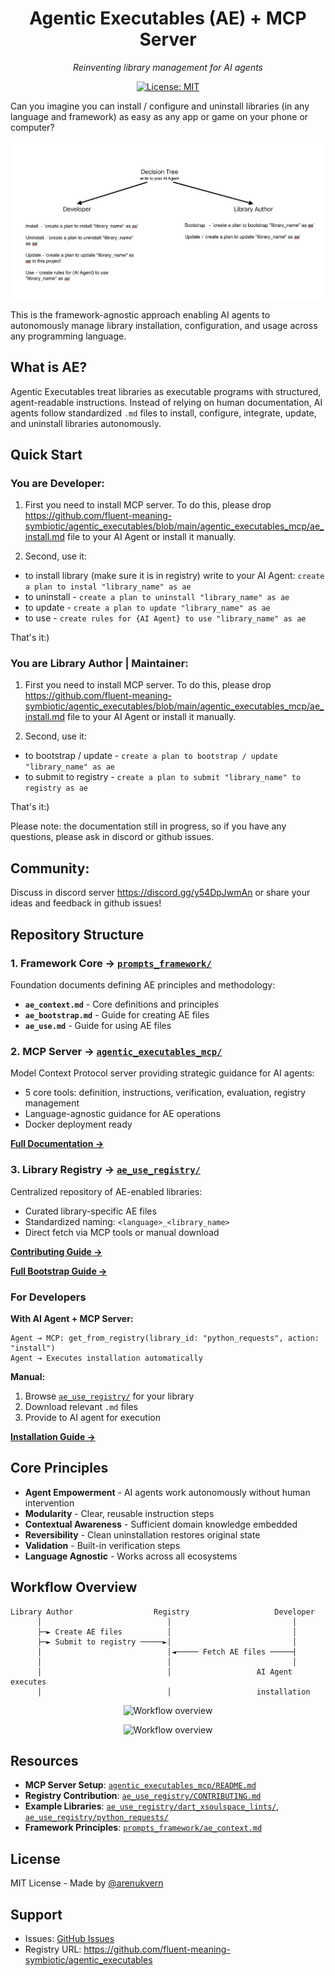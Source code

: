 <div align="center">

# Agentic Executables (AE) + MCP Server

_Reinventing library management for AI agents_

[![License: MIT](https://img.shields.io/badge/License-MIT-yellow.svg)](LICENSE)

</div>

Can you imagine you can install / configure and uninstall libraries (in any language and framework) as easy as any app or game on your phone or computer?

<p align="center">
  <img src="docs/prompts_to_use.png" alt="Prompts to use" style="max-width:100%;">
</p>

This is the framework-agnostic approach enabling AI agents to autonomously manage library installation, configuration, and usage across any programming language.

## What is AE?

Agentic Executables treat libraries as executable programs with structured, agent-readable instructions. Instead of relying on human documentation, AI agents follow standardized `.md` files to install, configure, integrate, update, and uninstall libraries autonomously.

## Quick Start

### You are Developer:

1. First you need to install MCP server.
   To do this, please drop https://github.com/fluent-meaning-symbiotic/agentic_executables/blob/main/agentic_executables_mcp/ae_install.md file to your AI Agent or install it manually.

2. Second, use it:

- to install library (make sure it is in registry) write to your AI Agent: `create a plan to instal "library_name" as ae`
- to uninstall - `create a plan to uninstall "library_name" as ae`
- to update - `create a plan to update "library_name" as ae`
- to use - `create rules for {AI Agent} to use "library_name" as ae`

That's it:)

### You are Library Author | Maintainer:

1. First you need to install MCP server.
   To do this, please drop https://github.com/fluent-meaning-symbiotic/agentic_executables/blob/main/agentic_executables_mcp/ae_install.md file to your AI Agent or install it manually.

2. Second, use it:

- to bootstrap / update - `create a plan to bootstrap / update "library_name" as ae`
- to submit to registry - `create a plan to submit "library_name" to registry as ae`

That's it:)

Please note: the documentation still in progress, so if you have any questions, please ask in discord or github issues.

## Community:

Discuss in discord server https://discord.gg/y54DpJwmAn or share your ideas and feedback in github issues!

## Repository Structure

### 1. Framework Core → [`prompts_framework/`](./prompts_framework/)

Foundation documents defining AE principles and methodology:

- **`ae_context.md`** - Core definitions and principles
- **`ae_bootstrap.md`** - Guide for creating AE files
- **`ae_use.md`** - Guide for using AE files

### 2. MCP Server → [`agentic_executables_mcp/`](./agentic_executables_mcp/)

Model Context Protocol server providing strategic guidance for AI agents:

- 5 core tools: definition, instructions, verification, evaluation, registry management
- Language-agnostic guidance for AE operations
- Docker deployment ready

[**Full Documentation →**](./agentic_executables_mcp/README.md)

### 3. Library Registry → [`ae_use_registry/`](./ae_use_registry/)

Centralized repository of AE-enabled libraries:

- Curated library-specific AE files
- Standardized naming: `<language>_<library_name>`
- Direct fetch via MCP tools or manual download

[**Contributing Guide →**](./ae_use_registry/CONTRIBUTING.md)

[**Full Bootstrap Guide →**](./prompts_framework/ae_bootstrap.md)

### For Developers

**With AI Agent + MCP Server:**

```
Agent → MCP: get_from_registry(library_id: "python_requests", action: "install")
Agent → Executes installation automatically
```

**Manual:**

1. Browse [`ae_use_registry/`](./ae_use_registry/) for your library
2. Download relevant `.md` files
3. Provide to AI agent for execution

[**Installation Guide →**](./agentic_executables_mcp/ae_install.md)

## Core Principles

- **Agent Empowerment** - AI agents work autonomously without human intervention
- **Modularity** - Clear, reusable instruction steps
- **Contextual Awareness** - Sufficient domain knowledge embedded
- **Reversibility** - Clean uninstallation restores original state
- **Validation** - Built-in verification steps
- **Language Agnostic** - Works across all ecosystems

## Workflow Overview

```
Library Author                  Registry                   Developer
      │                            │                           │
      ├─► Create AE files          │                           │
      ├─► Submit to registry ─────►│                           │
      │                            │◄───── Fetch AE files ─────┤
      │                            │                           │
      │                            │                   AI Agent executes
      │                            │                   installation
```

<p align="center">
  <img src="docs/workflow_overview.png" alt="Workflow overview" style="max-width:100%;">
</p>

<p align="center">
  <img src="docs/workflow_overview.png" alt="Workflow overview" style="max-width:100%;">
</p>

## Resources

- **MCP Server Setup**: [`agentic_executables_mcp/README.md`](./agentic_executables_mcp/README.md)
- **Registry Contribution**: [`ae_use_registry/CONTRIBUTING.md`](./ae_use_registry/CONTRIBUTING.md)
- **Example Libraries**: [`ae_use_registry/dart_xsoulspace_lints/`](./ae_use_registry/dart_xsoulspace_lints/), [`ae_use_registry/python_requests/`](./ae_use_registry/python_requests/)
- **Framework Principles**: [`prompts_framework/ae_context.md`](./prompts_framework/ae_context.md)

## License

MIT License - Made by [@arenukvern](https://github.com/arenukvern)

## Support

- Issues: [GitHub Issues](https://github.com/fluent-meaning-symbiotic/agentic_executables/issues)
- Registry URL: https://github.com/fluent-meaning-symbiotic/agentic_executables
